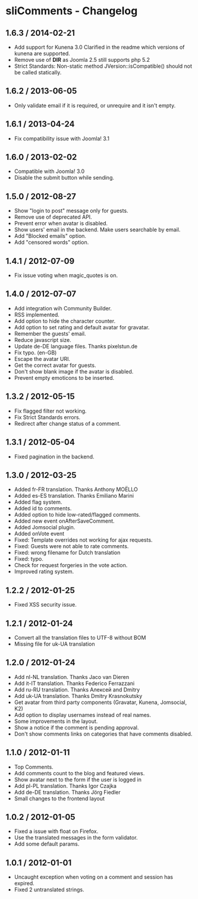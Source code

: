# sliComments - Changelog #

## 1.6.3 / 2014-02-21 ##

  * Add support for Kunena 3.0 Clarified in the readme which versions of kunena are supported.
  * Remove use of __DIR__ as Joomla 2.5 still supports php 5.2
  * Strict Standards: Non-static method JVersion::isCompatible() should not be called statically.

## 1.6.2 / 2013-06-05 ##

  * Only validate email if it is required, or unrequire and it isn't empty.

## 1.6.1 / 2013-04-24 ##

  * Fix compatibility issue with Joomla! 3.1

## 1.6.0 / 2013-02-02 ##

  * Compatible with Joomla! 3.0
  * Disable the submit button while sending.

## 1.5.0 / 2012-08-27 ##

  * Show "login to post" message only for guests.
  * Remove use of deprecated API.
  * Prevent error when avatar is disabled.
  * Show users' email in the backend. Make users searchable by email.
  * Add "Blocked emails" option.
  * Add "censored words" option.

## 1.4.1 / 2012-07-09 ##

  * Fix issue voting when magic_quotes is on.

## 1.4.0 / 2012-07-07 ##

  * Add integration wih Community Builder.
  * RSS implemented.
  * Add option to hide the character counter.
  * Add option to set rating and default avatar for gravatar.
  * Remember the guests' email.
  * Reduce javascript size.
  * Update de-DE language files. Thanks pixelstun.de
  * Fix typo. (en-GB)
  * Escape the avatar URI.
  * Get the correct avatar for guests.
  * Don't show blank image if the avatar is disabled.
  * Prevent empty emoticons to be inserted.

## 1.3.2 / 2012-05-15 ##

  * Fix flagged filter not working.
  * Fix Strict Standards errors.
  * Redirect after change status of a comment.

## 1.3.1 / 2012-05-04 ##

  * Fixed pagination in the backend.

## 1.3.0 / 2012-03-25 ##

  * Added fr-FR translation. Thanks Anthony MOËLLO
  * Added es-ES translation. Thanks Emiliano Marini
  * Added flag system.
  * Added id to comments.
  * Added option to hide low-rated/flagged comments.
  * Added new event onAfterSaveComment.
  * Added Jomsocial plugin.
  * Added onVote event
  * Fixed: Template overrides not working for ajax requests.
  * Fixed: Guests were not able to rate comments.
  * Fixed: wrong filename for Dutch translation
  * Fixed: typo.
  * Check for request forgeries in the vote action.
  * Improved rating system.

## 1.2.2 / 2012-01-25 ##

  * Fixed XSS security issue.

## 1.2.1 / 2012-01-24 ##

  * Convert all the translation files to UTF-8 without BOM
  * Missing file for uk-UA translation

## 1.2.0 / 2012-01-24 ##

  * Add nl-NL translation. Thanks Jaco van Dieren
  * Add it-IT translation. Thanks Federico Ferrazzani
  * Add ru-RU translation. Thanks Алексей and Dmitry
  * Add uk-UA translation. Thanks Dmitry Krasnokutsky
  * Get avatar from third party components (Gravatar, Kunena, Jomsocial, K2)
  * Add option to display usernames instead of real names.
  * Some improvements in the layout.
  * Show a notice if the comment is pending approval.
  * Don't show comments links on categories that have comments disabled.

## 1.1.0 / 2012-01-11 ##

  * Top Comments.
  * Add comments count to the blog and featured views.
  * Show avatar next to the form if the user is logged in
  * Add pl-PL translation. Thanks Igor Czajka
  * Add de-DE translation. Thanks Jörg Fiedler
  * Small changes to the frontend layout

## 1.0.2 / 2012-01-05 ##

  * Fixed a issue with float on Firefox.
  * Use the translated messages in the form validator.
  * Add some default params.

## 1.0.1 / 2012-01-01 ##

  * Uncaught exception when voting on a comment and session has expired.
  * Fixed 2 untranslated strings.
